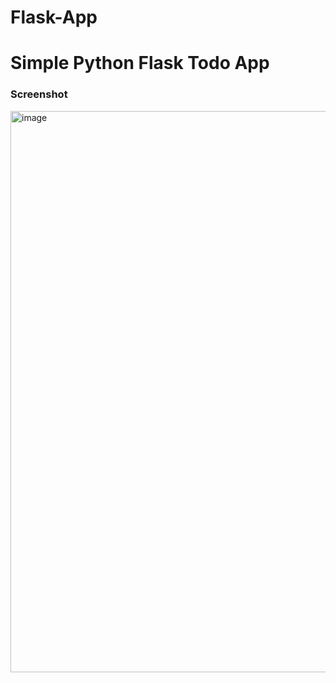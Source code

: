 # Flask-App
# Simple Python Flask Todo App

### Screenshot 

<img width="898" alt="image" src="https://github.com/malikiyanda/todo-app-python-flask/assets/29049510/23124291-2b28-4405-b05c-de7a0d38b0a3">

